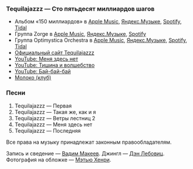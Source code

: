 ### Tequilajazzz — Сто пятьдесят миллиардов шагов

- Альбом «150 миллиардов» в
	[Apple Music](https://music.apple.com/album/1353037132),
	[Яндекс.Музыке](https://music.yandex.ru/album/58899),
	[Spotify](https://open.spotify.com/album/0mzId8mr1OrxXBUP2akczf),
	[Tidal](https://tidal.com/browse/album/85242496)
- Группа Zorge в
	[Apple Music](https://music.apple.com/artist/775356202),
	[Яндекс.Музыке](https://music.yandex.ru/artist/591525),
	[Spotify](https://open.spotify.com/artist/1xkazD9FbrKQ7AsVPfinWX)
- Группа Optimystica Orchestra в
	[Apple Music](https://music.apple.com/artist/966548302),
	[Яндекс.Музыке](https://music.yandex.ru/artist/592062),
	[Spotify](https://open.spotify.com/artist/3M3PdJZlxaY2RLuF7Vl4mM),
	[Tidal](https://tidal.com/browse/artist/7574297)
- [Официальный сайт Tequilajazzz](https://tequilajazzz.band/)
- [YouTube: Меня здесь нет](https://youtu.be/CNyq9YzlIAE)
- [YouTube: Тишина и волшебство](https://youtu.be/dycnJCNqvvo)
- [YouTube: Бай-бай-бай](https://youtu.be/C2z5iQPaKqw)
- [Молоко (клуб)](https://ru.wikipedia.org/wiki/Молоко_(клуб))

### Песни

1. Tequilajazzz — Первая
2. Tequilajazzz — Такая же, как и я
3. Tequilajazzz — Ветры лестниц 2
4. Tequilajazzz — Меня здесь нет
5. Tequilajazzz — Последняя

Все права на музыку принадлежат законным правообладателям.

Запись и сведение — [Вадим Макеев](https://pepelsbey.dev/).
Джингл — [Дэн Лебовиц](https://www.youtube.com/channel/UC38A5qHrlc_Zgua7vL4b96w).
Фотография на обложке — [Мэтью Хенри](https://unsplash.com/photos/Gyti0PhoQjY).
